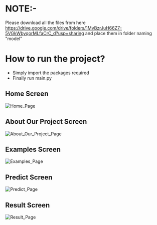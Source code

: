 # NOTE:-
Please download all the files from here https://drive.google.com/drive/folders/1MvBzrJuH66Z7-5VGkWbyqorMLfaCrC_d?usp=sharing and place them in folder naming "model"

# How to run the project? 
  - Simply import the packages required
  - Finally run main.py


## Home Screen
![Home_Page](https://github.com/imtheyaz/PREDICTING_TITLES_USING_NLP/assets/107297530/735a7a91-33a8-46a6-a2b4-f734139bf416)


## About Our Project Screen
![About_Our_Project_Page](https://github.com/imtheyaz/PREDICTING_TITLES_USING_NLP/assets/107297530/d99e90a5-b756-45cd-82fc-d617d09bb148)


## Examples Screen
![Examples_Page](https://github.com/imtheyaz/PREDICTING_TITLES_USING_NLP/assets/107297530/ac4fc8df-5bb3-4eb4-93e7-3363d0091031)


## Predict Screen
![Predict_Page](https://github.com/imtheyaz/PREDICTING_TITLES_USING_NLP/assets/107297530/e3621d51-a3da-4606-bff1-8c700829167c)


## Result Screen
![Result_Page](https://github.com/imtheyaz/PREDICTING_TITLES_USING_NLP/assets/107297530/2f91c1c0-2551-4b39-aeaa-de457de771d5)



 


